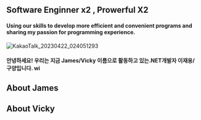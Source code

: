 



## Software Enginner x2 , Prowerful X2
#### Using our skills to develop more efficient and convenient programs and sharing my passion for programming experience.

![KakaoTalk_20230422_024051293](https://user-images.githubusercontent.com/101777355/233700887-91b76c25-12b7-4013-a67e-f409608eeedc.jpg)

#### 안녕하세요! 우리는 지금 James/Vicky 이름으로 활동하고 있는.NET개발자 이재웅/구양입니다. wi


## About James


## About Vicky 




